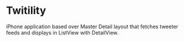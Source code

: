 Twitility
=========

iPhone application based over Master Detail layout that fetches tweeter feeds and displays in ListView with DetailView.